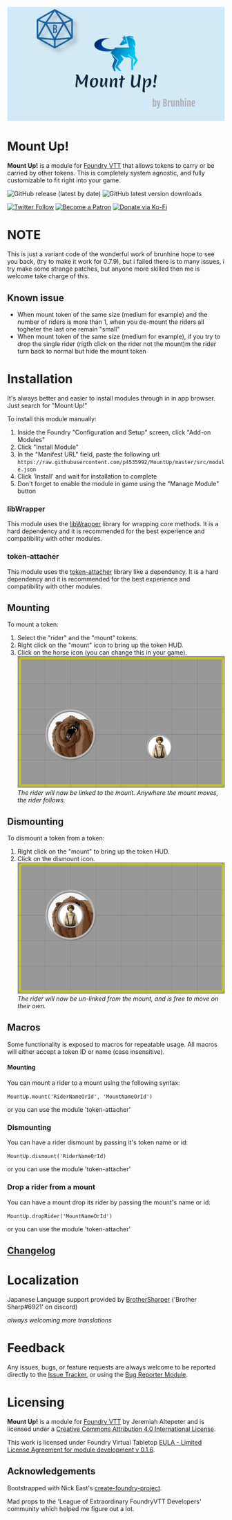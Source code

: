 ![logo](/img/ogMountUp.png)

# Mount Up!
**Mount Up!** is a module for [Foundry VTT](https://foundryvtt.com/  "Foundry VTT") that allows tokens to carry or be carried by other tokens. This is completely system agnostic, and fully customizable to fit right into your game.

![GitHub release (latest by date)](https://img.shields.io/github/v/release/brunhine/mountup?style=flat-square)
![GitHub latest version downloads](https://img.shields.io/github/downloads/brunhine/mountup/latest/total?style=flat-square)

[![Twitter Follow](https://img.shields.io/badge/follow-%40Brunhine-blue.svg?style=flat-square&logo=twitter)](https://twitter.com/brunhine)
[![Become a Patron](https://img.shields.io/badge/support-patreon-orange.svg?style=flat-square&logo=patreon)](https://www.patreon.com/brunhine)
[![Donate via Ko-Fi](https://img.shields.io/badge/support-ko--fi-ff4646?style=flat-square&logo=ko-fi)](https://ko-fi.com/brunhine)

# NOTE

This is just a variant code of the wonderful work of brunhine hope to see you back, (try to make it work for 0.7.9), but i failed there is to many issues, i try  make some strange patches, but anyone more skilled then me is welcome take charge of this.

## Known issue

- When mount token of the same size (medium for example) and the number of riders is more than 1, when you de-mount the riders all togheter the last one remain "small"
-  When mount token of the same size (medium for example), if you try to drop the single rider (rigth click on the rider not the mount)m the rider turn back to normal but hide the mount token

# Installation
It's always better and easier to install modules through in in app browser. Just search for "Mount Up!"

To install this module manually:
1. Inside the Foundry "Configuration and Setup" screen, click "Add-on Modules"
2. Click "Install Module"
3. In the "Manifest URL" field, paste the following url:
`https://raw.githubusercontent.com/p4535992/MountUp/master/src/module.json`
4. Click 'Install' and wait for installation to complete
5. Don't forget to enable the module in game using the "Manage Module" button

### libWrapper

This module uses the [libWrapper](https://github.com/ruipin/fvtt-lib-wrapper) library for wrapping core methods. It is a hard dependency and it is recommended for the best experience and compatibility with other modules.

### token-attacher

This module uses the [token-attacher](https://github.com/KayelGee/token-attacher) library like a dependency. It is a hard dependency and it is recommended for the best experience and compatibility with other modules.

## Mounting

To mount a token:
1. Select the "rider" and the "mount" tokens.
2. Right click on the "mount" icon to bring up the token HUD.
3. Click on the horse icon (you can change this in your game).\
![mount example](./img/mount-example.png)\
*The rider will now be linked to the mount. Anywhere the mount moves, the rider follows.*

## Dismounting

To dismount a token from a token:
1. Right click on the "mount" to bring up the token HUD.
2. Click on the dismount icon.\
![dismount example](./img/dismount-example.png)\
*The rider will now be un-linked from the mount, and is free to move on their own.*

## Macros

Some functionality is exposed to macros for repeatable usage. All macros will either accept a token ID or name (case insensitive).

#### Mounting

You can mount a rider to a mount using the following syntax:

`MountUp.mount('RiderNameOrId', 'MountNameOrId')`

or you can use the module 'token-attacher'

### Dismounting

You can have a rider dismount by passing it's token name or id:

`MountUp.dismount('RiderNameOrId)`

or you can use the module 'token-attacher'

### Drop a rider from a mount

You can have a mount drop its rider by passing the mount's name or id:

`MountUp.dropRider('MountNameOrId')`

or you can use the module 'token-attacher'

## [Changelog](./changelog.md)

# Localization
Japanese Language support provided by [BrotherSharper](https://github.com/BrotherSharper) ('Brother Sharp#6921' on discord)

*always welcoming more translations*
# Feedback

Any issues, bugs, or feature requests are always welcome to be reported directly to the [Issue Tracker](https://github.com/p4535992/mountup/issues ), or using the [Bug Reporter Module](https://foundryvtt.com/packages/bug-reporter/).
# Licensing

**Mount Up!** is a module for [Foundry VTT](https://foundryvtt.com/  "Foundry VTT") by Jeremiah Altepeter and is licensed under a [Creative Commons Attribution 4.0 International License](http://creativecommons.org/licenses/by/4.0/).

This work is licensed under Foundry Virtual Tabletop [EULA - Limited License Agreement for module development v 0.1.6](https://foundryvtt.com/article/license/).
## Acknowledgements

Bootstrapped with Nick East's [create-foundry-project](https://gitlab.com/foundry-projects/foundry-pc/create-foundry-project).

Mad props to the 'League of Extraordinary FoundryVTT Developers' community which helped me figure out a lot.
